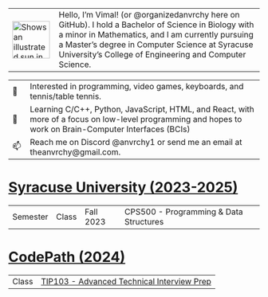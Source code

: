 <!-- Image and introduction text -->
<table>
  <tr>
    <td>
      <picture>
        <source media="(prefers-color-scheme: dark)" srcset="https://user-images.githubusercontent.com/25423296/163456776-7f95b81a-f1ed-45f7-b7ab-8fa810d529fa.png">
        <source media="(prefers-color-scheme: light)" srcset="https://user-images.githubusercontent.com/25423296/163456779-a8556205-d0a5-45e2-ac17-42d089e3c3f8.png">
        <img alt="Shows an illustrated sun in light mode and a moon with stars in dark mode." src="https://user-images.githubusercontent.com/25423296/163456779-a8556205-d0a5-45e2-ac17-42d089e3c3f8.png" width="75">
      </picture>
    </td>
    <td style="padding-left: 10px;">
      Hello, I’m Vimal! (or @organizedanvrchy here on GitHub). I hold a Bachelor of Science in Biology with a minor in Mathematics, and I am currently pursuing a Master’s degree in Computer Science at Syracuse University’s College of Engineering and Computer Science.
    </td>
  </tr>
</table>



<table>
  <!-- Lines with emojis -->
  <tr>
    <td>👾</td>
    <td style="padding-left: 10px;">Interested in programming, video games, keyboards, and tennis/table tennis.</td>
  </tr>
  <tr>
    <td>🧠</td>
    <td style="padding-left: 10px;">Learning C/C++, Python, JavaScript, HTML, and React, with more of a focus on low-level programming and hopes to work on Brain-Computer Interfaces (BCIs)</td>
  </tr>
  <tr>
    <td>📫</td>
    <td style="padding-left: 10px;">Reach me on Discord @anvrchy1 or send me an email at theanvrchy@gmail.com.</td>
  </tr>
</table>

# [Syracuse University (2023-2025)](https://github.com/organizedanvrchy/SU-CIS-CSE)
<table>
  <tr>
    <td>Semester</td>
    <td>Class</td>
    <td>Fall 2023</td>
    <td>CPS500 - Programming & Data Structures</td>
  </tr>
</table>

# [CodePath (2024)](https://github.com/organizedanvrchy/CodePath)
<table>
  <tr>
    <td>Class</td>
    <td><a href="https://github.com/organizedanvrchy/CodePath/tree/main/TIP103" target="_blank">TIP103 - Advanced Technical Interview Prep</td>
  </tr>
</table>

<!---
# Syracuse University
<table>
  <tr>
    <td>Class</td>
    <td><a href="https://github.com/organizedanvrchy/CodePath" target="_blank">TIP103 - Advanced Technical Interview Prep</td>
  </tr>
</table>
--->

<!---
organizedanvrchy/organizedanvrchy is a ✨ special ✨ repository because its `README.md` (this file) appears on your GitHub profile.
You can click the Preview link to take a look at your changes.
--->
